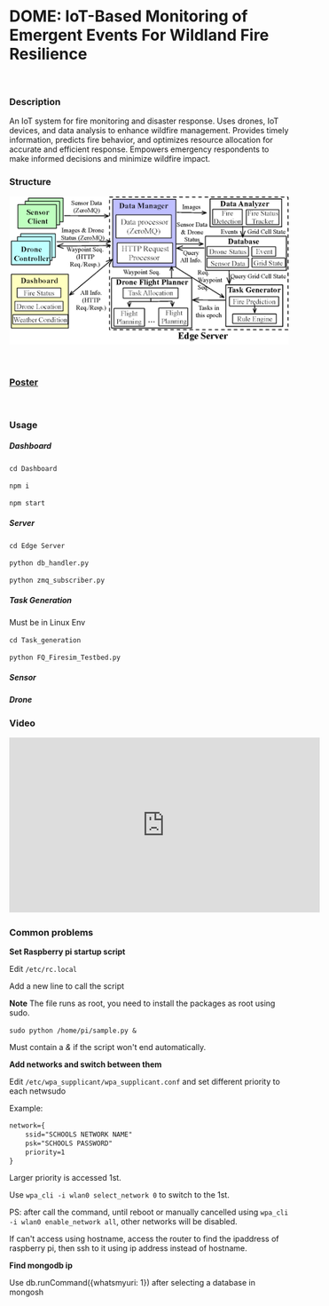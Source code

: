 # DOME: IoT-Based Monitoring of Emergent Events For Wildland Fire Resilience

<br/>

### Description

An IoT system for fire monitoring and disaster response. Uses drones, IoT devices, and data analysis to enhance wildfire management. Provides timely information, predicts fire behavior, and optimizes resource allocation for accurate and efficient response. Empowers emergency respondents to make informed decisions and minimize wildfire impact.

<!-- UCI 2023 Spring CS 295P Keystone project - DOME

<<<<<<< HEAD
An IoT system for fire monitoring and disaster response. Uses drones, IoT devices, and data analysis to enhance wildfire management. Provides timely information, predicts fire behavior, and optimizes resource allocation for accurate and efficient response. Empowers emergency respondents to make informed decisions and minimize wildfire impact.

<br/>
=======
[Learn more about the project](https://trello.com/b/OMCMnthy/project) -->

### Structure

![](Resources/Structure.png)

<br/>

### [Poster](Resources/Poster.pdf)

<br/>

### Usage

##### Dashboard

`cd Dashboard`

`npm i`

`npm start`

##### Server

`cd Edge Server`

`python db_handler.py`

`python zmq_subscriber.py`

##### Task Generation

Must be in Linux Env

`cd Task_generation`

`python FQ_Firesim_Testbed.py`

##### Sensor

##### Drone

### Video

<iframe width="560" height="315" src="https://www.youtube.com/embed/NQfSgAU3RjU" title="YouTube video player" frameborder="0" allow="accelerometer; autoplay; clipboard-write; encrypted-media; gyroscope; picture-in-picture; web-share" allowfullscreen></iframe>

### Common problems

**Set Raspberry pi startup script**

Edit `/etc/rc.local`

Add a new line to call the script

**Note** The file runs as root, you need to install the packages as root using sudo.

`sudo python /home/pi/sample.py &`

Must contain a *&* if the script won't end automatically.

**Add networks and switch between them**

Edit `/etc/wpa_supplicant/wpa_supplicant.conf` and set different priority to each netwsudo

Example:

```
network={
    ssid="SCHOOLS NETWORK NAME"
    psk="SCHOOLS PASSWORD"
    priority=1
}
```

Larger priority is accessed 1st.

Use `wpa_cli -i wlan0 select_network 0` to switch to the 1st.

PS: after call the command, until reboot or manually cancelled using `wpa_cli -i wlan0 enable_network all`, other networks will be disabled.

If can't access using hostname, access the router to find the ipaddress of raspberry pi, then ssh to it using ip address instead of hostname.

**Find mongodb ip** 

Use db.runCommand({whatsmyuri: 1}) after selecting a database in mongosh
